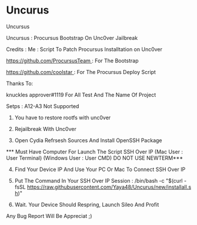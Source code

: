 # Uncurus
Uncursus

Uncursus : Procursus Bootstrap On Unc0ver Jailbreak

Credits :
Me : Script To Patch Procursus Installtation on Unc0ver

https://github.com/ProcursusTeam : For The Bootstrap

https://github.com/coolstar : For The Procursus Deploy Script

Thanks To:

knuckles approver#1119 For All Test And The Name Of Project

Setps :
 A12-A3 Not Supported

1) You have to restore rootfs with unc0ver

2) Rejailbreak With Unc0ver

3) Open Cydia Refrsesh Sources And Install OpenSSH Package

*** Must Have Computer For Launch The Script SSH Over IP  (Mac User : User Terminal) (Windows User : User CMD) DO NOT USE NEWTERM***

4)  Find Your Device IP And Use Your PC Or Mac To Connect SSH Over IP

5) Put The Command In Your SSH Over IP Session : /bin/bash -c "$(curl -fsSL https://raw.githubusercontent.com/Yaya48/Uncurus/new/installall.sh)"

6) Wait. Your Device Should Respring, Launch Sileo And Profit


Any Bug Report Will Be Appreciat ;) 

